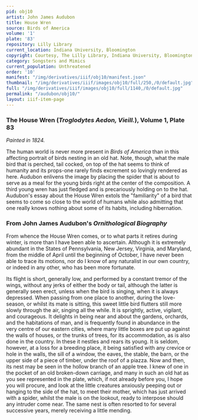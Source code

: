 ```yaml
---
pid: obj10
artist: John James Audubon
title: House Wren
source: Birds of America
volume: '1'
plate: '83'
repository: Lilly Library
current_location: Indiana University, Bloomington
copyright: Courtesy, The Lilly Library, Indiana University, Bloomington, Indiana
category: Songsters and Mimics
current_population: Unthreatened
order: '10'
manifest: "/img/derivatives/iiif/obj10/manifest.json"
thumbnail: "/img/derivatives/iiif/images/obj10/full/250,/0/default.jpg"
full: "/img/derivatives/iiif/images/obj10/full/1140,/0/default.jpg"
permalink: "/audubon/obj10/"
layout: iiif-item-page
---
```


### The House Wren (_Troglodytes Aedon, Vieill._), Volume 1, Plate 83

_Painted in 1824._

The human world is never more present in _Birds of America_ than in this affecting portrait of birds nesting in an old hat. Note, though, what the male bird that is perched, tail cocked, on top of the hat seems to think of humanity and its props-one rarely finds excrement so lovingly rendered as here. Audubon enlivens the image by placing the spider that is about to serve as a meal for the young birds right at the center of the composition. A third young wren has just fledged and is precariously holding on to the hat. Audubon's essay about the House Wren extols the "familiarity" of a bird that seems to come so close to the world of humans while also admitting that one really knows nothing about some of its habits, including hibernation.

### From John James Audubon's _Ornithological Biography_

From whence the House Wren comes, or to what parts it retires during winter, is more than I have been able to ascertain. Although it is extremely abundant in the States of Pennsylvania, New Jersey, Virginia, and Maryland, from the middle of April until the beginning of October, I have never been able to trace its motions, nor do I know of any naturalist in our own country, or indeed in any other, who has been more fortunate.

Its flight is short, generally low, and performed by a constant tremor of the wings, without any jerks of either the body or tail, although the latter is generally seen erect, unless when the bird is singing, when it is always depressed. When passing from one place to another, during the love-season, or whilst its mate is sitting, this sweet little bird flutters still more slowly through the air, singing all the while. It is sprightly, active, vigilant, and courageous. It delights in being near and about the gardens, orchards, and the habitations of man, and is frequently found in abundance in the very centre of our eastern cities, where many little boxes are put up against the walls of houses, or the trunks of trees, for its accommodation, as is also done in the country. In these it nestles and rears its young. It is seldom, however, at a loss for a breeding place, it being satisfied with any crevice or hole in the walls, the sill of a window, the eaves, the stable, the barn, or the upper side of a piece of timber, under the roof of a piazza. Now and then, its nest may be seen in the hollow branch of an apple tree. I knew of one in the pocket of an old broken-down carriage, and many in such an old hat as you see represented in the plate, which, if not already before you, I hope you will procure, and look at the little creatures anxiously peeping out or hanging to the side of the hat, to meet their mother, which has just arrived with a spider, whilst the male is on the lookout, ready to interpose should any intruder come near. The same nest is often resorted to for several successive years, merely receiving a little mending.
